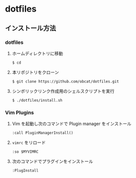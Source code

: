 # dotfiles

## インストール方法

### dotfiles

1. ホームディレクトリに移動
    ```
    $ cd
    ```
    
1. 本リポジトリをクローン
    ```
    $ git clone https://github.com/obcat/dotfiles.git
    ````

1. シンボリックリンク作成用のシェルスクリプトを実行
    ```
    $ ./dotfiles/install.sh
    ```

### Vim Plugins

1. Vim を起動し次のコマンドで Plugin manager をインストール

    ```
    :call PluginManagerInstall()
    ```

1. `vimrc` をリロード

    ```
    :so $MYVIMRC
    ```

1. 次のコマンドでプラグインをインストール

    ```
    :PlugInstall
    ```
